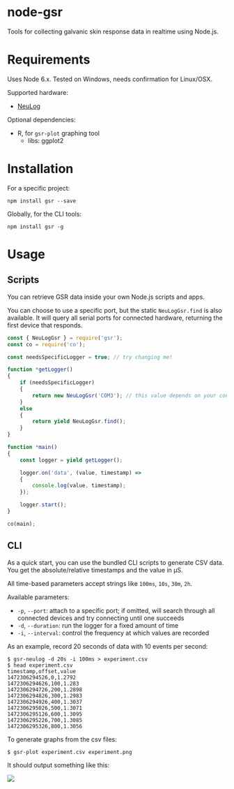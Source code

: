 # node-gsr
Tools for collecting galvanic skin response data in realtime using Node.js.

# Requirements
Uses Node 6.x. Tested on Windows, needs confirmation for Linux/OSX.

Supported hardware:
- [NeuLog](https://neulog.com/gsr/)

Optional dependencies:
- R, for `gsr-plot` graphing tool
	- libs: ggplot2

# Installation
For a specific project:
```
npm install gsr --save
```

Globally, for the CLI tools:
```
npm install gsr -g
```

# Usage
## Scripts
You can retrieve GSR data inside your own Node.js scripts and apps.

You can choose to use a specific port, but the static `NeuLogGsr.find` is also available.
It will query all serial ports for connected hardware, returning the first device that responds.

```javascript
const { NeuLogGsr } = require('gsr');
const co = require('co');

const needsSpecificLogger = true; // try changing me!

function *getLogger()
{
	if (needsSpecificLogger)
	{
		return new NeuLogGsr('COM3'); // this value depends on your configuration
	}
	else
	{
		return yield NeuLogGsr.find();
	}
}

function *main()
{
	const logger = yield getLogger();

	logger.on('data', (value, timestamp) =>
	{
		console.log(value, timestamp);
	});

	logger.start();
}

co(main);
```

## CLI
As a quick start, you can use the bundled CLI scripts to generate CSV data.
You get the absolute/relative timestamps and the value in μS.

All time-based parameters accept strings like `100ms`, `10s`, `30m`, `2h`.

Available parameters:
- `-p`, `--port`: attach to a specific port; if omitted, will search through all connected devices and try connecting until one succeeds
- `-d`, `--duration`: run the logger for a fixed amount of time
- `-i`, `--interval`: control the frequency at which values are recorded

As an example, record 20 seconds of data with 10 events per second:

```
$ gsr-neulog -d 20s -i 100ms > experiment.csv
$ head experiment.csv
timestamp,offset,value
1472306294526,0,1.2792
1472306294626,100,1.283
1472306294726,200,1.2898
1472306294826,300,1.2983
1472306294926,400,1.3037
1472306295026,500,1.3071
1472306295126,600,1.3095
1472306295226,700,1.3085
1472306295326,800,1.3056
```

To generate graphs from the csv files:
```
$ gsr-plot experiment.csv experiment.png
```

It should output something like this:

![](http://i.imgur.com/t3RMze6.png)
